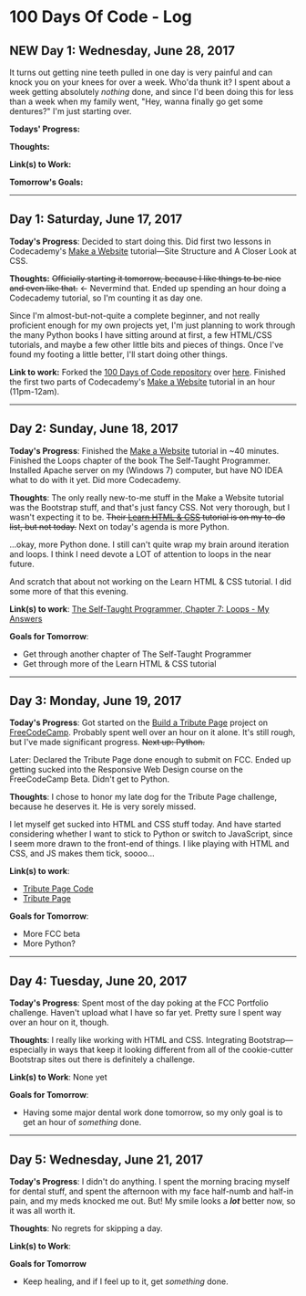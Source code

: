 # 100 Days Of Code - Log

## NEW Day 1: Wednesday, June 28, 2017
It turns out getting nine teeth pulled in one day is very painful and can knock you on your knees for over a week. Who'da thunk it? I spent about a week getting absolutely *nothing* done, and since I'd been doing this for less than a week when my family went, "Hey, wanna finally go get some dentures?" I'm just starting over.

**Todays' Progress:**

**Thoughts:**

**Link(s) to Work:**

**Tomorrow's Goals:**


---

## Day 1: Saturday, June 17, 2017
**Today's Progress**: Decided to start doing this. Did first two lessons in Codecademy's [Make a Website](https://www.codecademy.com/learn/make-a-website) tutorial&mdash;Site Structure and A Closer Look at CSS.

**Thoughts:** ~~Officially starting it tomorrow, because I like things to be nice and even like that.~~ <- Nevermind that. Ended up spending an hour doing a Codecademy tutorial, so I'm counting it as day one.

Since I'm almost-but-not-quite a complete beginner, and not really proficient enough for my own projects yet, I'm just planning to work through the many Python books I have sitting around at first, a few HTML/CSS tutorials, and maybe a few other little bits and pieces of things. Once I've found my footing a little better, I'll start doing other things.

**Link to work:** Forked the [100 Days of Code repository](https://github.com/Kallaway/100-days-of-code) over [here](https://github.com/morrisa-n/100-days-of-code). Finished the first two parts of Codecademy's [Make a Website](https://www.codecademy.com/learn/make-a-website) tutorial in an hour (11pm-12am).

---

## Day 2: Sunday, June 18, 2017
**Today's Progress**: Finished the [Make a Website](https://www.codecademy.com/learn/make-a-website) tutorial in ~40 minutes. Finished the Loops chapter of the book The Self-Taught Programmer. Installed Apache server on my (Windows 7) computer, but have NO IDEA what to do with it yet. Did more Codecademy.

**Thoughts**: The only really new-to-me stuff in the Make a Website tutorial was the Bootstrap stuff, and that's just fancy CSS. Not very thorough, but I wasn't expecting it to be. ~~Their [Learn HTML & CSS](https://www.codecademy.com/learn/learn-html-css) tutorial is on my to-do list, but not today.~~ Next on today's agenda is more Python.

...okay, more Python done. I still can't quite wrap my brain around iteration and loops. I think I need devote a LOT of attention to loops in the near future.

And scratch that about not working on the Learn HTML & CSS tutorial. I did some more of that this evening.

**Link(s) to work**: [The Self-Taught Programmer, Chapter 7: Loops - My Answers](https://github.com/morrisa-n/100-days-of-code/blob/master/tutorial-answers/STP-loops.py)

**Goals for Tomorrow**:
* Get through another chapter of The Self-Taught Programmer
* Get through more of the Learn HTML & CSS tutorial

---

## Day 3: Monday, June 19, 2017
**Today's Progress**: Got started on the [Build a Tribute Page](https://www.freecodecamp.com/challenges/build-a-tribute-page) project on [FreeCodeCamp](https://www.freecodecamp.com/). Probably spent well over an hour on it alone. It's still rough, but I've made significant progress. ~~Next up: Python.~~

Later: Declared the Tribute Page done enough to submit on FCC. Ended up getting sucked into the Responsive Web Design course on the FreeCodeCamp Beta. Didn't get to Python.

**Thoughts**: I chose to honor my late dog for the Tribute Page challenge, because he deserves it. He is very sorely missed.

I let myself get sucked into HTML and CSS stuff today. And have started considering whether I want to stick to Python or switch to JavaScript, since I seem more drawn to the front-end of things. I like playing with HTML and CSS, and JS makes them tick, soooo...

**Link(s) to work**:
* [Tribute Page Code](https://github.com/morrisa-n/freecodecamp/tree/master/Project-Drafts/Tribute)
* [Tribute Page](https://writercracksthecode.neocities.org/Tribute/index.html)

**Goals for Tomorrow**:
* More FCC beta
* More Python?

---

## Day 4: Tuesday, June 20, 2017
**Today's Progress**: Spent most of the day poking at the FCC Portfolio challenge. Haven't upload what I have so far yet. Pretty sure I spent way over an hour on it, though.

**Thoughts**: I really like working with HTML and CSS. Integrating Bootstrap&mdash;especially in ways that keep it looking different from all of the cookie-cutter Bootstrap sites out there is definitely a challenge.

**Link(s) to Work**: None yet

**Goals for Tomorrow**:
* Having some major dental work done tomorrow, so my only goal is to get an hour of *something* done.

---

## Day 5: Wednesday, June 21, 2017
**Today's Progress**: I didn't do anything. I spent the morning bracing myself for dental stuff, and spent the afternoon with my face half-numb and half-in pain, and my meds knocked me out. But! My smile looks a ***lot*** better now, so it was all worth it.

**Thoughts**: No regrets for skipping a day.

**Link(s) to Work**:

**Goals for Tomorrow**
* Keep healing, and if I feel up to it, get *something* done.
